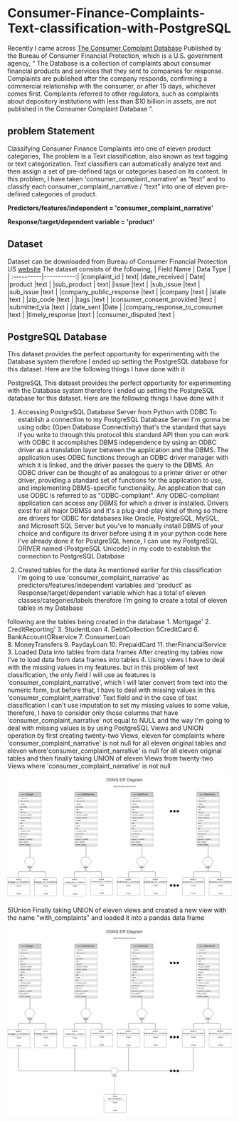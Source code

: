 # Consumer-Finance-Complaints-Text-classification-with-PostgreSQL

Recently I came across [The Consumer Complaint Database](https://catalog.data.gov/dataset/consumer-complaint-database) Published by the Bureau of Consumer Financial Protection, which is a U.S. government agency, “ The Database is a collection of complaints about consumer financial products and services that they sent to companies for response. Complaints are published after the company responds, confirming a commercial relationship with the consumer, or after 15 days, whichever comes first. Complaints referred to other regulators, such as complaints about depository institutions with less than $10 billion in assets, are not published in the Consumer Complaint Database ”.

## problem Statement
Classifying Consumer Finance Complaints into one of eleven product categories, The problem is a Text classification, also known as text tagging or text categorization. Text classifiers can automatically analyze text and then assign a set of pre-defined tags or categories based on its content. In this problem, I have taken 'consumer_complaint_narrative'  as “text” and to classify each consumer_complaint_narrative / “text”  into one of eleven pre-defined categories of product.

<b>Predictors/features/independent = 'consumer_complaint_narrative'</b> 

<b>Response/target/dependent variable = 'product' </b>

## Dataset
Dataset can be downloaded from Bureau of Consumer Financial Protection US [website](https://catalog.data.gov/dataset/consumer-complaint-database)
The dataset consists of the following,
| Field Name |  Data Type |
| :----------|-----------:|
|complaint_id	 | text|
|date_received	| Date|
|product |text |
|sub_product	 | text|
|issue	 |text |
|sub_issue	 |text |
|sub_issue	 |text |
|company_public_response	|text |
|company	 |text |
|state	 |text |
|zip_code |text |
|tags	 |text |
|consumer_consent_provided	 |text |
|submitted_via	 |text |
|date_sent	 |Date |
|company_response_to_consumer	 |text |
|timely_response |text |
|consumer_disputed	 |text |

## PostgreSQL  Database 
This dataset provides the perfect opportunity for experimenting with the Database system therefore I ended up setting the PostgreSQL database for this dataset. Here are the following things I have done with it

PostgreSQL
This dataset provides the perfect opportunity for experimenting with the Database system therefore I ended up setting the PostgreSQL database for this dataset. Here are the following things I have done with it
1. Accessing PostgreSQL Database Server from Python with ODBC
To establish a connection to my PostgreSQL Database Server
 I'm gonna be using odbc (Open Database Connectivity) 
that's the standard that says if you write to through this protocol this standard API then you can work with ODBC it accomplishes DBMS independence by using an ODBC driver as a translation layer between the application and the DBMS. The application uses ODBC functions through an ODBC driver manager with which it is linked, and the driver passes the query to the DBMS. An ODBC driver can be thought of as analogous to a printer driver or other driver, providing a standard set of functions for the application to use, and implementing DBMS-specific functionality. An application that can use ODBC is referred to as "ODBC-compliant". Any ODBC-compliant application can access any DBMS for which a driver is installed. Drivers exist for all major DBMSs and it's a plug-and-play kind of thing so there are drivers for ODBC for databases like Oracle, PostgreSQL, MySQL, and  Microsoft SQL Server  but you've to manually install DBMS of your choice and configure its driver before using it in your python code here I've already done it for PostgreSQL hence, I can use my PostgreSQL DRIVER named {PostgreSQL Unicode} in my code to establish the connection to PostgreSQL Database

2. Created tables for the data
As mentioned earlier for this classification I'm going to use  'consumer_complaint_narrative'  as predictors/features/independent variables and 'product' as Response/target/dependent variable which has a total of eleven classes/categories/labels therefore I'm going to create a total of eleven tables in my Database

following are the tables being created in the database
    1. Mortgage'
    2. CreditReporting'
    3. StudentLoan
    4. DebtCollection 5CreditCard
    6. BankAccountORservice
    7. ConsumerLoan         
    8. MoneyTransfers
    9. PaydayLoan
    10. PrepaidCard
    11. therFinancialService
3. Loaded Data into tables from data frames 
After creating my tables now I've to load data from data frames into tables 
4. Using views
I have to deal with the missing values in my features. but in this problem of text classification, the only field I will use as features is 'consumer_complaint_narrative', which I will later convert from text into the numeric form, but before that, I have to deal with missing values in this 'consumer_complaint_narrative' Text field and in the case of text classification I can't use imputation to set my missing values to some value, therefore, I have to consider only those columns that have 'consumer_complaint_narrative' not equal to NULL and the way I'm going to deal with missing values is by using PostgreSQL Views and UNION operation by first creating twenty-two Views, eleven for complaints where 'consumer_complaint_narrative' is not null for all eleven original tables and eleven where'consumer_complaint_narrative' is null for all eleven original tables and then finally taking UNION of eleven Views from twenty-two Views where 'consumer_complaint_narrative' is not null
![ERD](https://github.com/SyedMuhammadHamza/Consumer-Finance-Complaints-Text-classification-with-PostgreSQL/blob/main/Data/DBMS_ER_diagram_(UMLnotation).jpeg)
5)Union
Finally taking UNION of eleven views and created a new view with the name "with_complaints" and loaded it into a pandas data frame
![ERD](https://github.com/SyedMuhammadHamza/Consumer-Finance-Complaints-Text-classification-with-PostgreSQL/blob/main/Data/DBMS_ER_diagram_(UMLnotation)(1).jpeg)
